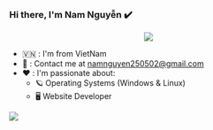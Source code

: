 ### Hi there, I'm Nam Nguyễn ✔️




<p align="center" color="#36BCF7FF"><img src="https://readme-typing-svg.herokuapp.com?font=Fira+Code&pause=1000&color=2CF785&width=435&lines=I'm+a+backend+developer"></p>

- 🇻🇳 : I'm from VietNam
- 📧 : Contact me at [namnguyen250502@gmail.com](mailto:namnguyen250502@gmail.com)
- ❤️ : I'm passionate about:
  - 🪐 Operating Systems (Windows & Linux)
  - 🖥️ Website Developer

<img src="https://user-images.githubusercontent.com/73097560/115834477-dbab4500-a447-11eb-908a-139a6edaec5c.gif">

